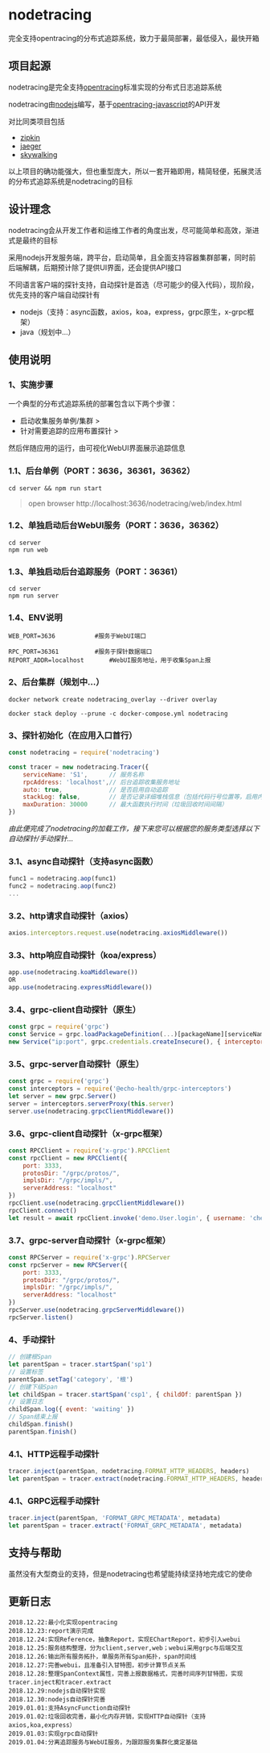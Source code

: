 # nodetracing
完全支持opentracing的分布式追踪系统，致力于最简部署，最低侵入，最快开箱

## 项目起源
nodetracing是完全支持[opentracing](http://opentracing.io)标准实现的分布式日志追踪系统

nodetracing由[nodejs](https://nodejs.org)编写，基于[opentracing-javascript](https://github.com/opentracing/opentracing-javascript)的API开发

对比同类项目包括
- [zipkin](https://github.com/openzipkin/zipkin)
- [jaeger](https://github.com/jaegertracing/jaeger)
- [skywalking](https://github.com/apache/incubator-skywalking)

以上项目的确功能强大，但也重型庞大，所以一套开箱即用，精简轻便，拓展灵活的分布式追踪系统是nodetracing的目标

## 设计理念

nodetracing会从开发工作者和运维工作者的角度出发，尽可能简单和高效，渐进式是最终的目标

采用nodejs开发服务端，跨平台，启动简单，且全面支持容器集群部署，同时前后端解耦，后期预计除了提供UI界面，还会提供API接口

不同语言客户端的探针支持，自动探针是首选（尽可能少的侵入代码），现阶段，优先支持的客户端自动探针有

- nodejs（支持：async函数，axios，koa，express，grpc原生，x-grpc框架）
- java（规划中...）

## 使用说明
### 1、实施步骤
一个典型的分布式追踪系统的部署包含以下两个步骤：
- 启动收集服务单例/集群 > 
- 针对需要追踪的应用布置探针 > 

然后伴随应用的运行，由可视化WebUI界面展示追踪信息
### 1.1、后台单例（PORT：3636，36361，36362）
```shell
cd server && npm run start
```
>open browser http://localhost:3636/nodetracing/web/index.html
### 1.2、单独启动后台WebUI服务（PORT：3636，36362）
```shell
cd server
npm run web
```
### 1.3、单独启动后台追踪服务（PORT：36361）
```shell
cd server
npm run server
```
### 1.4、ENV说明
```
WEB_PORT=3636			#服务于WebUI端口

RPC_PORT=36361			#服务于探针数据端口
REPORT_ADDR=localhost		#WebUI服务地址，用于收集Span上报
```

### 2、后台集群（规划中...）
```shell
docker network create nodetracing_overlay --driver overlay

docker stack deploy --prune -c docker-compose.yml nodetracing
```

### 3、探针初始化（在应用入口首行）
```js
const nodetracing = require('nodetracing')
```
```js
const tracer = new nodetracing.Tracer({
	serviceName: 'S1',		// 服务名称
	rpcAddress: 'localhost',// 后台追踪收集服务地址
	auto: true,				// 是否启用自动追踪
	stackLog: false,		// 是否记录详细堆栈信息（包括代码行号位置等，启用内存消耗较大）
	maxDuration: 30000 		// 最大函数执行时间（垃圾回收时间间隔）
})
```
*由此便完成了nodetracing的加载工作，接下来您可以根据您的服务类型选择以下自动探针/手动探针...*
### 3.1、async自动探针（支持async函数）
```js
func1 = nodetracing.aop(func1)
func2 = nodetracing.aop(func2)
...
```
### 3.2、http请求自动探针（axios）
```js
axios.interceptors.request.use(nodetracing.axiosMiddleware())
```
### 3.3、http响应自动探针（koa/express）
```js
app.use(nodetracing.koaMiddleware())
OR
app.use(nodetracing.expressMiddleware())
```
### 3.4、grpc-client自动探针（原生）
```js
const grpc = require('grpc')
const Service = grpc.loadPackageDefinition(...)[packageName][serviceName]
new Service("ip:port", grpc.credentials.createInsecure(), { interceptors: [nodetracing.grpcClientMiddleware()] })
```
### 3.5、grpc-server自动探针（原生）
```js
const grpc = require('grpc')
const interceptors = require('@echo-health/grpc-interceptors')
let server = new grpc.Server()
server = interceptors.serverProxy(this.server)
server.use(nodetracing.grpcClientMiddleware())
```
### 3.6、grpc-client自动探针（x-grpc框架）
```js
const RPCClient = require('x-grpc').RPCClient
const rpcClient = new RPCClient({
    port: 3333,
    protosDir: "/grpc/protos/",
    implsDir: "/grpc/impls/",
    serverAddress: "localhost"
})
rpcClient.use(nodetracing.grpcClientMiddleware())
rpcClient.connect()
let result = await rpcClient.invoke('demo.User.login', { username: 'cheney', password: '123456' } , optionMeta?)
```
### 3.7、grpc-server自动探针（x-grpc框架）
```js
const RPCServer = require('x-grpc').RPCServer
const rpcServer = new RPCServer({
    port: 3333,
    protosDir: "/grpc/protos/",
    implsDir: "/grpc/impls/",
    serverAddress: "localhost"
})
rpcServer.use(nodetracing.grpcServerMiddleware())
rpcServer.listen()
```

### 4、手动探针
```js
// 创建根Span
let parentSpan = tracer.startSpan('sp1')
// 设置标签
parentSpan.setTag('category', '根')
// 创建下级Span
let childSpan = tracer.startSpan('csp1', { childOf: parentSpan })
// 设置日志
childSpan.log({ event: 'waiting' })
// Span结束上报
childSpan.finish()
parentSpan.finish()
```

### 4.1、HTTP远程手动探针
```js
tracer.inject(parentSpan, nodetracing.FORMAT_HTTP_HEADERS, headers)
let parentSpan = tracer.extract(nodetracing.FORMAT_HTTP_HEADERS, headers)
```

### 4.1、GRPC远程手动探针
```js
tracer.inject(parentSpan, 'FORMAT_GRPC_METADATA', metadata)
let parentSpan = tracer.extract('FORMAT_GRPC_METADATA', metadata)
```


## 支持与帮助

虽然没有大型商业的支持，但是nodetracing也希望能持续坚持地完成它的使命

## 更新日志
>
	2018.12.22:最小化实现opentracing
	2018.12.23:report演示完成
	2018.12.24:实现Reference，抽象Report，实现EChartReport，初步引入webui
	2018.12.25:服务结构整理，分为client,server,web；webui采用grpc与后端交互
	2018.12.26:输出所有服务拓扑，单服务所有Span拓扑，span时间线
	2018.12.27:完善webui，且准备引入甘特图，初步计算节点关系
	2018.12.28:整理SpanContext属性，完善上报数据格式，完善时间序列甘特图，实现tracer.inject和tracer.extract
	2018.12.29:nodejs自动探针实现
	2018.12.30:nodejs自动探针完善
	2019.01.01:支持AsyncFunction自动探针
	2019.01.02:垃圾回收完善，最小化内存开销，实现HTTP自动探针（支持axios,koa,express）
	2019.01.03:实现grpc自动探针
	2019.01.04:分离追踪服务与WebUI服务，为跟踪服务集群化奠定基础
	
